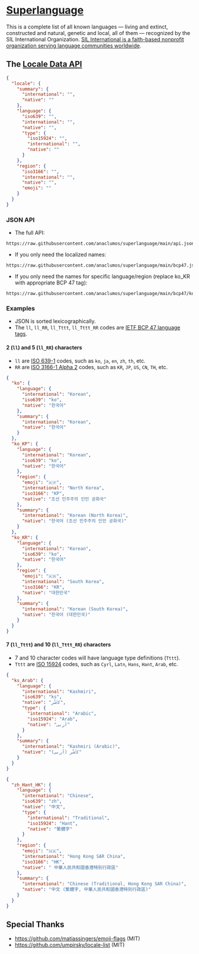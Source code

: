 # [Superlanguage](https://superlanguage.vercel.app)

This is a complete list of all known languages — living and extinct, constructed and natural, genetic and local, all of them — recognized by the SIL International Organization. [SIL International is a faith-based nonprofit organization serving language communities worldwide](https://www.sil.org/).

## The [Locale Data API](./api.json)

```json
{
  "locale": {
    "summary": {
      "international": "",
      "native": ""
    },
    "language": {
      "iso639": "",
      "international": "",
      "native": "",
      "type": {
        "iso15924": "",
        "international": "",
        "native": ""
      }
    },
    "region": {
      "iso3166": "",
      "international": "",
      "native": "",
      "emoji": ""
    }
  }
}
```

### JSON API

- The full API:

```
https://raw.githubusercontent.com/anaclumos/superlanguage/main/api.json
```

- If you only need the localized names:

```
https://raw.githubusercontent.com/anaclumos/superlanguage/main/bcp47.json
```

- If you only need the names for specific language/region (replace ko_KR with appropriate BCP 47 tag):

```
https://raw.githubusercontent.com/anaclumos/superlanguage/main/bcp47/ko_KR.json
```

### Examples

- JSON is sorted lexicographically.
- The `ll`, `ll_RR`, `ll_Tttt`, `ll_Tttt_RR` codes are [IETF BCP 47 language tags](https://en.wikipedia.org/wiki/IETF_language_tag).

#### 2 (`ll`) and 5 (`ll_RR`) characters

- `ll` are [ISO 639-1](https://en.wikipedia.org/wiki/ISO_639-1) codes, such as `ko`, `ja`, `en`, `zh`, `th`, etc.
- `RR` are [ISO 3166-1 Alpha 2](https://en.wikipedia.org/wiki/ISO_3166-1) codes, such as `KR`, `JP`, `US`, `CN`, `TH`, etc.

```json
{
  "ko": {
    "language": {
      "international": "Korean",
      "iso639": "ko",
      "native": "한국어"
    },
    "summary": {
      "international": "Korean",
      "native": "한국어"
    }
  },
  "ko_KP": {
    "language": {
      "international": "Korean",
      "iso639": "ko",
      "native": "한국어"
    },
    "region": {
      "emoji": "🇰🇵",
      "international": "North Korea",
      "iso3166": "KP",
      "native": "조선 민주주의 인민 공화국"
    },
    "summary": {
      "international": "Korean (North Korea)",
      "native": "한국어 (조선 민주주의 인민 공화국)"
    }
  },
  "ko_KR": {
    "language": {
      "international": "Korean",
      "iso639": "ko",
      "native": "한국어"
    },
    "region": {
      "emoji": "🇰🇷",
      "international": "South Korea",
      "iso3166": "KR",
      "native": "대한민국"
    },
    "summary": {
      "international": "Korean (South Korea)",
      "native": "한국어 (대한민국)"
    }
  }
}
```

#### 7 (`ll_Tttt`) and 10 (`ll_Tttt_RR`) characters

- 7 and 10 character codes will have language type definitions (`Tttt`).
- `Tttt` are [ISO 15924](https://en.wikipedia.org/wiki/ISO_15924) codes, such as `Cyrl`, `Latn`, `Hans`, `Hant`, `Arab`, etc.

```json
{
  "ks_Arab": {
    "language": {
      "international": "Kashmiri",
      "iso639": "ks",
      "native": "کٲشُر",
      "type": {
        "international": "Arabic",
        "iso15924": "Arab",
        "native": "اَربی"
      }
    },
    "summary": {
      "international": "Kashmiri (Arabic)",
      "native": "کٲشُر (اَربی)"
    }
  }
}
```

```json
{
  "zh_Hant_HK": {
    "language": {
      "international": "Chinese",
      "iso639": "zh",
      "native": "中文",
      "type": {
        "international": "Traditional",
        "iso15924": "Hant",
        "native": "繁體字"
      }
    },
    "region": {
      "emoji": "🇭🇰",
      "international": "Hong Kong SAR China",
      "iso3166": "HK",
      "native": " 中華人民共和國香港特別行政區"
    },
    "summary": {
      "international": "Chinese (Traditional, Hong Kong SAR China)",
      "native": "中文 (繁體字, 中華人民共和國香港特別行政區)"
    }
  }
}
```

## Special Thanks

- https://github.com/matiassingers/emoji-flags (MIT)
- https://github.com/umpirsky/locale-list (MIT)
